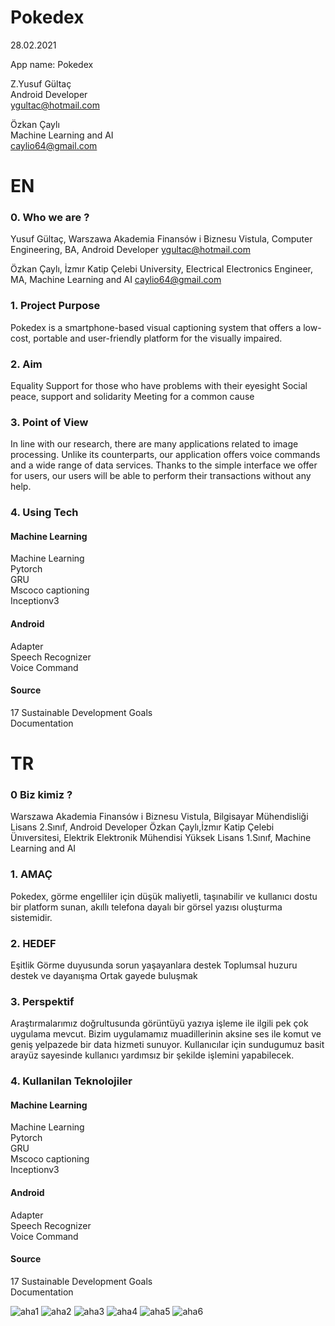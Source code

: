 #  Pokedex

28.02.2021 <br/>

App name: Pokedex   <br/>

Z.Yusuf Gültaç  <br/>
Android  Developer <br/>
ygultac@hotmail.com  <br/>

Özkan Çaylı <br/>
Machine Learning and AI <br/>
caylio64@gmail.com  <br/>


# EN

### 0. Who we are ?

Yusuf Gültaç, Warszawa Akademia Finansów i Biznesu Vistula, Computer Engineering, BA,
Android  Developer
ygultac@hotmail.com

Özkan Çaylı, İzmır Katip Çelebi University, Electrical Electronics Engineer, MA, 
Machine Learning and AI
caylio64@gmail.com


### 1. Project Purpose

Pokedex is a smartphone-based visual captioning system that offers a low-cost, portable and user-friendly platform for the visually impaired.

### 2. Aim
Equality
Support for those who have problems with their eyesight
Social peace, support and solidarity
Meeting for a common cause

### 3. Point of View

In line with our research, there are many applications related to image processing. Unlike its counterparts, 
our application offers voice commands and a wide range of data services.
Thanks to the simple interface we offer for users, our users will be able to perform their transactions without any help.

### 4. Using Tech
#### Machine Learning 
Machine Learning <br/>
Pytorch <br/>
GRU <br/>
Mscoco captioning <br/>
Inceptionv3 <br/>

#### Android
Adapter <br/>
Speech Recognizer <br/>
Voice Command <br/>

#### Source
17 Sustainable Development Goals <br/>
Documentation <br/>

# TR

### 0 Biz kimiz ?

Warszawa Akademia Finansów i Biznesu Vistula, Bilgisayar Mühendisliği Lisans 2.Sınıf, Android  Developer
Özkan Çaylı,İzmır Katip Çelebi Ünıversitesi, Elektrik Elektronik Mühendisi Yüksek Lisans 1.Sınıf, Machine Learning and AI

### 1. AMAÇ

Pokedex, görme engelliler için düşük maliyetli, taşınabilir ve kullanıcı dostu bir platform sunan, akıllı telefona dayalı bir görsel yazısı oluşturma sistemidir.  

### 2. HEDEF
Eşitlik
Görme duyusunda sorun yaşayanlara destek
Toplumsal huzuru destek ve dayanışma
Ortak gayede buluşmak

### 3. Perspektif	

Araştırmalarımız doğrultusunda görüntüyü
yazıya işleme ile ilgili pek çok uygulama mevcut. Bizim uygulamamız
muadillerinin aksine ses ile komut ve geniş yelpazede bir data hizmeti sunuyor.
Kullanıcılar için sundugumuz basit arayüz sayesinde kullanıcı yardımsız bir şekilde
işlemini yapabilecek.

### 4. Kullanilan Teknolojiler
#### Machine Learning 
Machine Learning <br/>
Pytorch <br/>
GRU <br/>
Mscoco captioning <br/>
Inceptionv3 <br/>

#### Android
Adapter <br/>
Speech Recognizer <br/>
Voice Command <br/>

#### Source
17 Sustainable Development Goals <br/>
Documentation <br/>

![aha1](https://user-images.githubusercontent.com/62885850/109424934-0bfdd680-79f7-11eb-8af1-fdc6ecbeff52.png)
![aha2](https://user-images.githubusercontent.com/62885850/109424952-2041d380-79f7-11eb-9efa-ea951050ef53.png)
![aha3](https://user-images.githubusercontent.com/62885850/109424969-2cc62c00-79f7-11eb-9ddd-1aa3444b2e21.png)
![aha4](https://user-images.githubusercontent.com/62885850/109424981-364f9400-79f7-11eb-969a-5d94677297a1.png)
![aha5](https://user-images.githubusercontent.com/62885850/109424983-364f9400-79f7-11eb-852e-e13b959ae7a9.png)
![aha6](https://user-images.githubusercontent.com/62885850/109424980-351e6700-79f7-11eb-9539-f7fe30029ce9.png)
